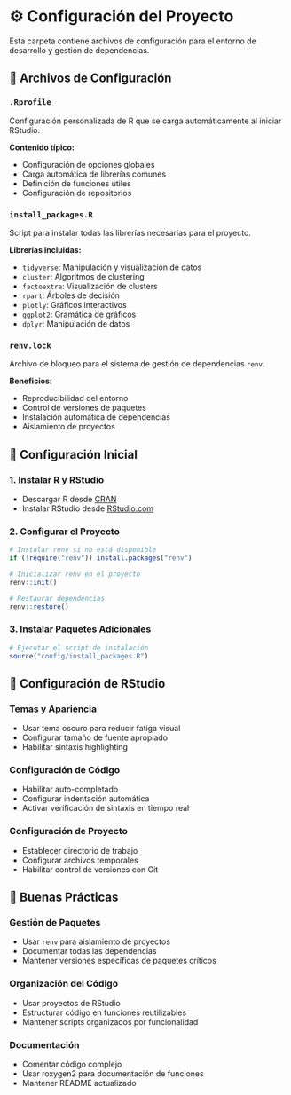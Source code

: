 # ⚙️ Configuración del Proyecto

Esta carpeta contiene archivos de configuración para el entorno de desarrollo y gestión de dependencias.

## 📁 Archivos de Configuración

### `.Rprofile`
Configuración personalizada de R que se carga automáticamente al iniciar RStudio.

**Contenido típico:**
- Configuración de opciones globales
- Carga automática de librerías comunes
- Definición de funciones útiles
- Configuración de repositorios

### `install_packages.R`
Script para instalar todas las librerías necesarias para el proyecto.

**Librerías incluidas:**
- `tidyverse`: Manipulación y visualización de datos
- `cluster`: Algoritmos de clustering
- `factoextra`: Visualización de clusters
- `rpart`: Árboles de decisión
- `plotly`: Gráficos interactivos
- `ggplot2`: Gramática de gráficos
- `dplyr`: Manipulación de datos

### `renv.lock`
Archivo de bloqueo para el sistema de gestión de dependencias `renv`.

**Beneficios:**
- Reproducibilidad del entorno
- Control de versiones de paquetes
- Instalación automática de dependencias
- Aislamiento de proyectos

## 🚀 Configuración Inicial

### 1. Instalar R y RStudio
- Descargar R desde [CRAN](https://cran.r-project.org/)
- Instalar RStudio desde [RStudio.com](https://www.rstudio.com/)

### 2. Configurar el Proyecto
```r
# Instalar renv si no está disponible
if (!require("renv")) install.packages("renv")

# Inicializar renv en el proyecto
renv::init()

# Restaurar dependencias
renv::restore()
```

### 3. Instalar Paquetes Adicionales
```r
# Ejecutar el script de instalación
source("config/install_packages.R")
```

## 🔧 Configuración de RStudio

### Temas y Apariencia
- Usar tema oscuro para reducir fatiga visual
- Configurar tamaño de fuente apropiado
- Habilitar sintaxis highlighting

### Configuración de Código
- Habilitar auto-completado
- Configurar indentación automática
- Activar verificación de sintaxis en tiempo real

### Configuración de Proyecto
- Establecer directorio de trabajo
- Configurar archivos temporales
- Habilitar control de versiones con Git

## 📝 Buenas Prácticas

### Gestión de Paquetes
- Usar `renv` para aislamiento de proyectos
- Documentar todas las dependencias
- Mantener versiones específicas de paquetes críticos

### Organización del Código
- Usar proyectos de RStudio
- Estructurar código en funciones reutilizables
- Mantener scripts organizados por funcionalidad

### Documentación
- Comentar código complejo
- Usar roxygen2 para documentación de funciones
- Mantener README actualizado
